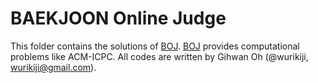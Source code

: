 # BAEKJOON Online Judge
This folder contains the solutions of [BOJ](www.acmicpc.net).
[BOJ](www.acmicpc.net) provides computational problems like ACM-ICPC.
All codes are written by Gihwan Oh (@wurikiji, wurikiji@gmail.com).
